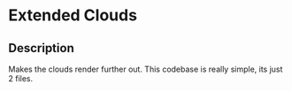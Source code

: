 # Extended Clouds

## Description
Makes the clouds render further out. This codebase is really simple, its just 2 files.
